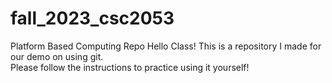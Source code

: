 # fall_2023_csc2053
Platform Based Computing Repo
Hello Class! This is a repository I made for our demo on using git.   
Please follow the instructions to practice using it yourself!   

  

